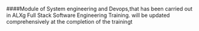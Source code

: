 ####Module of System engineering and Devops,that has been carried out in ALXg Full Stack Software Engineering Training.
will be updated comprehensively at the completion of the trainingt
